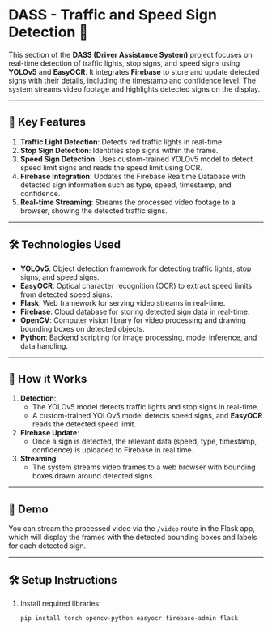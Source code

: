 # DASS - Traffic and Speed Sign Detection 🚦

This section of the **DASS (Driver Assistance System)** project focuses on real-time detection of traffic lights, stop signs, and speed signs using **YOLOv5** and **EasyOCR**. It integrates **Firebase** to store and update detected signs with their details, including the timestamp and confidence level. The system streams video footage and highlights detected signs on the display.

---

## 🌟 **Key Features**
1. **Traffic Light Detection**: Detects red traffic lights in real-time.
2. **Stop Sign Detection**: Identifies stop signs within the frame.
3. **Speed Sign Detection**: Uses custom-trained YOLOv5 model to detect speed limit signs and reads the speed limit using OCR.
4. **Firebase Integration**: Updates the Firebase Realtime Database with detected sign information such as type, speed, timestamp, and confidence.
5. **Real-time Streaming**: Streams the processed video footage to a browser, showing the detected traffic signs.

---

## 🛠️ **Technologies Used**
- **YOLOv5**: Object detection framework for detecting traffic lights, stop signs, and speed signs.
- **EasyOCR**: Optical character recognition (OCR) to extract speed limits from detected speed signs.
- **Flask**: Web framework for serving video streams in real-time.
- **Firebase**: Cloud database for storing detected sign data in real-time.
- **OpenCV**: Computer vision library for video processing and drawing bounding boxes on detected objects.
- **Python**: Backend scripting for image processing, model inference, and data handling.

---

## 🧩 **How it Works**
1. **Detection**: 
   - The YOLOv5 model detects traffic lights and stop signs in real-time. 
   - A custom-trained YOLOv5 model detects speed signs, and **EasyOCR** reads the detected speed limit.
2. **Firebase Update**: 
   - Once a sign is detected, the relevant data (speed, type, timestamp, confidence) is uploaded to Firebase in real time.
3. **Streaming**: 
   - The system streams video frames to a web browser with bounding boxes drawn around detected signs.

---

## 📸 **Demo**
You can stream the processed video via the `/video` route in the Flask app, which will display the frames with the detected bounding boxes and labels for each detected sign.

---

## 🛠️ **Setup Instructions**
1. Install required libraries:
   ```bash
   pip install torch opencv-python easyocr firebase-admin flask
